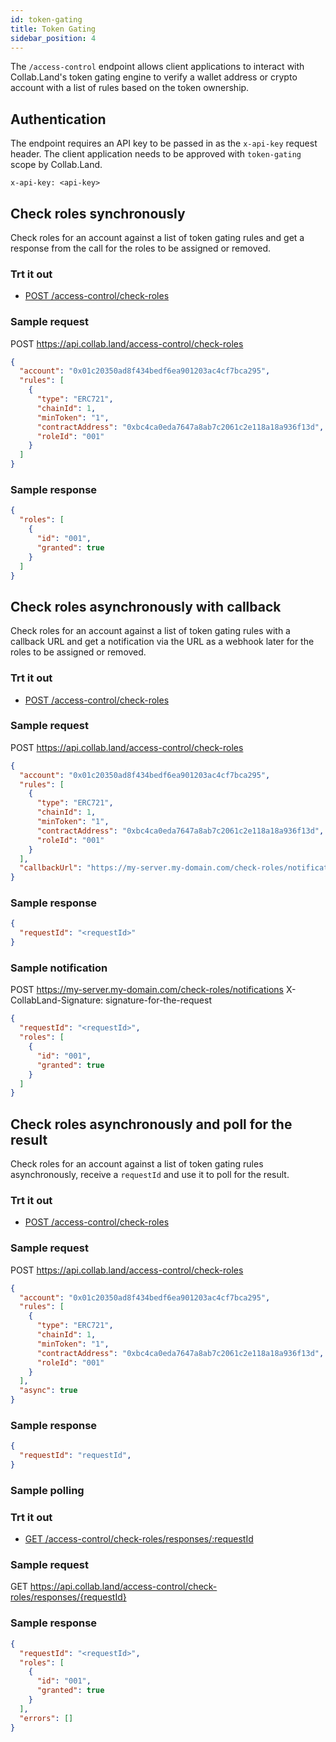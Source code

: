 ```yaml
---
id: token-gating
title: Token Gating
sidebar_position: 4
---
```


The `/access-control` endpoint allows client applications to interact with Collab.Land's token gating engine to verify a wallet address or crypto account with a list of rules based on the token ownership.

## Authentication

The endpoint requires an API key to be passed in as the `x-api-key` request header. The client application needs to be approved with `token-gating` scope by Collab.Land.

```
x-api-key: <api-key>
```

## Check roles synchronously

Check roles for an account against a list of token gating rules and get a response from the call for the roles to be assigned or removed.

### Trt it out

- [POST /access-control/check-roles](https://api.collab.land/explorer/#/AccessControlController/AccessControlController.checkRoles)

### Sample request

POST https://api.collab.land/access-control/check-roles

```json
{
  "account": "0x01c20350ad8f434bedf6ea901203ac4cf7bca295",
  "rules": [
    {
      "type": "ERC721",
      "chainId": 1,
      "minToken": "1",
      "contractAddress": "0xbc4ca0eda7647a8ab7c2061c2e118a18a936f13d",
      "roleId": "001"
    }
  ]
}
```

### Sample response

```json
{
  "roles": [
    {
      "id": "001",
      "granted": true
    }
  ]
}
```

## Check roles asynchronously with callback

Check roles for an account against a list of token gating rules with a callback URL and get a notification via the URL as a webhook later for the roles to be assigned or removed.

### Trt it out

- [POST /access-control/check-roles](https://api.collab.land/explorer/#/AccessControlController/AccessControlController.checkRoles)

### Sample request

POST https://api.collab.land/access-control/check-roles

```json
{
  "account": "0x01c20350ad8f434bedf6ea901203ac4cf7bca295",
  "rules": [
    {
      "type": "ERC721",
      "chainId": 1,
      "minToken": "1",
      "contractAddress": "0xbc4ca0eda7647a8ab7c2061c2e118a18a936f13d",
      "roleId": "001"
    }
  ],
  "callbackUrl": "https://my-server.my-domain.com/check-roles/notifications"
}
```

### Sample response

```json
{
  "requestId": "<requestId>"
}
```

### Sample notification

POST https://my-server.my-domain.com/check-roles/notifications
X-CollabLand-Signature: signature-for-the-request

```json
{
  "requestId": "<requestId>",
  "roles": [
    {
      "id": "001",
      "granted": true
    }
  ]
}
```

## Check roles asynchronously and poll for the result

Check roles for an account against a list of token gating rules asynchronously, receive a `requestId` and use it to poll for the result.

### Trt it out

- [POST /access-control/check-roles](https://api.collab.land/explorer/#/AccessControlController/AccessControlController.checkRoles)

### Sample request

POST https://api.collab.land/access-control/check-roles

```json
{
  "account": "0x01c20350ad8f434bedf6ea901203ac4cf7bca295",
  "rules": [
    {
      "type": "ERC721",
      "chainId": 1,
      "minToken": "1",
      "contractAddress": "0xbc4ca0eda7647a8ab7c2061c2e118a18a936f13d",
      "roleId": "001"
    }
  ],
  "async": true
}
```

### Sample response

```json
{
  "requestId": "requestId",
}
```

### Sample polling

### Trt it out

- [GET /access-control/check-roles/responses/:requestId](https://api.collab.land/explorer/#/AccessControlController/AccessControlController.getCheckRolesResponse)

### Sample request

GET https://api.collab.land/access-control/check-roles/responses/{requestId}

### Sample response

```json
{
  "requestId": "<requestId>",
  "roles": [
    {
      "id": "001",
      "granted": true
    }
  ],
  "errors": []
}
```
